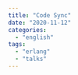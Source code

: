 ```yaml
---
title: "Code Sync"
date: "2020-11-12"
categories: 
  - "english"
tags: 
  - "erlang"
  - "talks"
---
```



